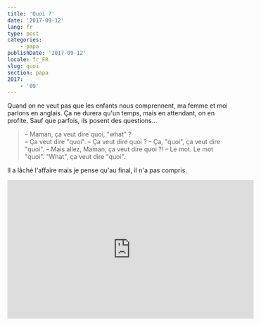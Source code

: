 ```yaml
---
title: 'Quoi ?'
date: '2017-09-12'
lang: fr
type: post
categories:
    - papa
publishDate: '2017-09-12'
locale: fr_FR
slug: quoi
section: papa
2017:
    - '09'
---
```


Quand on ne veut pas que les enfants nous comprennent, ma femme et moi parlons en anglais. Ça ne durera qu'un temps, mais en attendant, on en profite. Sauf que parfois, ils posent des questions…

<!--more-->

> – Maman, ça veut dire quoi, "what" ?  
> – Ça veut dire "quoi".
> – Ça veut dire quoi ?
> – Ça, "quoi", ça veut dire "quoi".
> – Mais allez, Maman, ça veut dire quoi ?!
> – Le mot. Le mot "quoi". "What", ça veut dire "quoi".

Il a lâché l'affaire mais je pense qu'au final, il n'a pas compris.


<div class="videoWrapper">
<iframe width="560" height="315" src="https://www.youtube.com/embed/UYYwaFy05-U?start=86" frameborder="0" allowfullscreen></iframe>
</div>